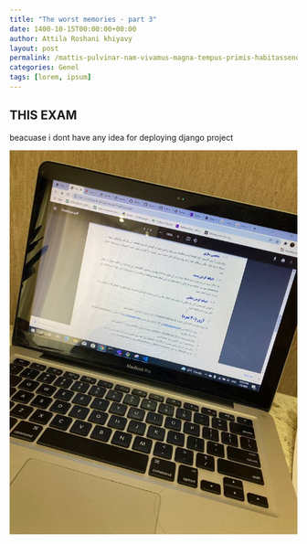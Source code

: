 ```yaml
---
title: "The worst memories - part 3"
date: 1400-10-15T00:00:00+00:00
author: Attila Roshani khiyavy
layout: post
permalink: /mattis-pulvinar-nam-vivamus-magna-tempus-primis-habitassenone/
categories: Genel
tags: [lorem, ipsum]
---
```

## THIS EXAM
beacuase i dont have any idea for deploying django project


![Ephesus](/assets/images/exam.jpg "Ephesus")